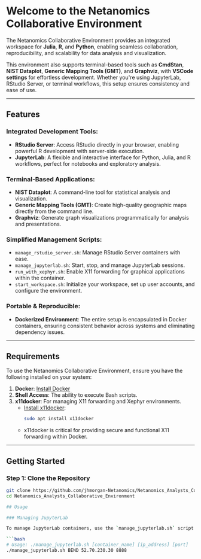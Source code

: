 # Welcome to the Netanomics Collaborative Environment

The Netanomics Collaborative Environment provides an integrated workspace for **Julia**, **R**, and **Python**, enabling seamless collaboration, reproducibility, and scalability for data analysis and visualization.

This environment also supports terminal-based tools such as **CmdStan**, **NIST Dataplot**, **Generic Mapping Tools (GMT)**, and **Graphviz**, with **VSCode settings** for effortless development. Whether you're using JupyterLab, RStudio Server, or terminal workflows, this setup ensures consistency and ease of use.

---

## Features

### Integrated Development Tools:
- **RStudio Server**: Access RStudio directly in your browser, enabling powerful R development with server-side execution.
- **JupyterLab**: A flexible and interactive interface for Python, Julia, and R workflows, perfect for notebooks and exploratory analysis.

### Terminal-Based Applications:
- **NIST Dataplot**: A command-line tool for statistical analysis and visualization.
- **Generic Mapping Tools (GMT)**: Create high-quality geographic maps directly from the command line.
- **Graphviz**: Generate graph visualizations programmatically for analysis and presentations.

### Simplified Management Scripts:
- `manage_rstudio_server.sh`: Manage RStudio Server containers with ease.
- `manage_jupyterlab.sh`: Start, stop, and manage JupyterLab sessions.
- `run_with_xephyr.sh`: Enable X11 forwarding for graphical applications within the container.
- `start_workspace.sh`: Initialize your workspace, set up user accounts, and configure the environment.

### Portable & Reproducible:
- **Dockerized Environment**: The entire setup is encapsulated in Docker containers, ensuring consistent behavior across systems and eliminating dependency issues.

---

## Requirements

To use the Netanomics Collaborative Environment, ensure you have the following installed on your system:

1. **Docker**: [Install Docker](https://docs.docker.com/get-docker/)
2. **Shell Access**: The ability to execute Bash scripts.
3. **x11docker**: For managing X11 forwarding and Xephyr environments.
   - [Install x11docker](https://github.com/mviereck/x11docker):
     ```bash
     sudo apt install x11docker
     ```
   - x11docker is critical for providing secure and functional X11 forwarding within Docker.

---

## Getting Started

### Step 1: Clone the Repository
```bash
git clone https://github.com/jhmorgan-Netanomics/Netanomics_Analysts_Collaborative_Environment.git
cd Netanomics_Analysts_Collaborative_Environment

## Usage

### Managing JupyterLab

To manage JupyterLab containers, use the `manage_jupyterlab.sh` script:

```bash
# Usage: ./manage_jupyterlab.sh [container_name] [ip_address] [port]
./manage_jupyterlab.sh BEND 52.70.230.30 8888
